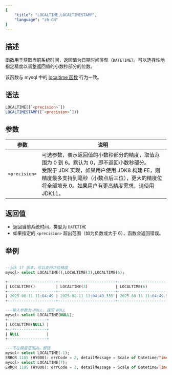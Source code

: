```yaml
---
{
    "title": "LOCALTIME,LOCALTIMESTAMP",
    "language": "zh-CN"
}
---
```


## 描述
函数用于获取当前系统时间，返回值为日期时间类型（`DATETIME`）。可以选择性地指定精度以调整返回值的小数秒部分的位数。

该函数与 mysql 中的 [localtime 函数](https://dev.mysql.com/doc/refman/8.4/en/date-and-time-functions.html#function_localtime) 行为一致。

## 语法

```sql
LOCALTIME([`<precision>`])
LOCALTIMESTAMP([`<precision>`]))    
```

## 参数

| 参数            | 说明                                                                                                                                  |
|---------------|-------------------------------------------------------------------------------------------------------------------------------------|
| `<precision>` | 可选参数，表示返回值的小数秒部分的精度，取值范围为 0 到 6。默认为 0，即不返回小数秒部分。 <br/>受限于 JDK 实现，如果用户使用 JDK8 构建 FE，则精度最多支持到毫秒（小数点后三位），更大的精度位将全部填充 0。如果用户有更高精度需求，请使用 JDK11。 |

## 返回值
- 返回当前系统时间，类型为 `DATETIME`
- 如果指定的 `<precision>` 超出范围（如为负数或大于 6），函数会返回错误。

## 举例

```sql

--jdk 17 版本，可以支持六位精度
mysql> select LOCALTIME(),LOCALTIME(3),LOCALTIME(6);

+---------------------+-------------------------+----------------------------+
| LOCALTIME()         | LOCALTIME(3)            | LOCALTIME(6)               |
+---------------------+-------------------------+----------------------------+
| 2025-08-11 11:04:49 | 2025-08-11 11:04:49.535 | 2025-08-11 11:04:49.535992 |
+---------------------+-------------------------+----------------------------+

---输入参数为 NULL，返回 NULL
mysql> select LOCALTIME(NULL);
+-----------------+
| LOCALTIME(NULL) |
+-----------------+
| NULL            |
+-----------------+

---不在精度范围内，报错
mysql> select LOCALTIME(-1);
ERROR 1105 (HY000): errCode = 2, detailMessage = Scale of Datetime/Time must between 0 and 6. Scale was set to: -1
mysql> select LOCALTIME(7);
ERROR 1105 (HY000): errCode = 2, detailMessage = Scale of Datetime/Time must between 0 and 6. Scale was set to: 7
```